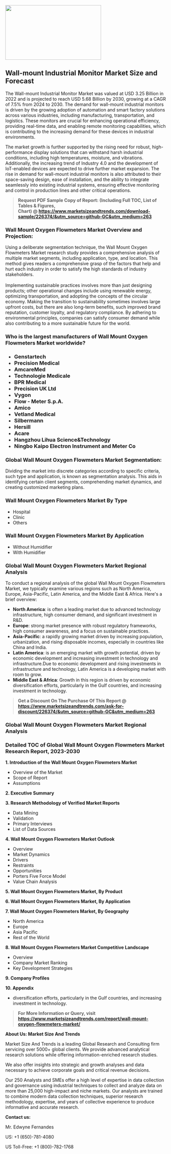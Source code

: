 <p><img class="alignnone size-medium wp-image-20088" src="https://ffe5etoiles.com/wp-content/uploads/2024/12/MST1-300x171.png" alt="" width="300" height="171" /></p><h2>Wall-mount Industrial Monitor Market Size and Forecast</h2><p>The Wall-mount Industrial Monitor Market was valued at USD 3.25 Billion in 2022 and is projected to reach USD 5.68 Billion by 2030, growing at a CAGR of 7.5% from 2024 to 2030. The demand for wall-mount industrial monitors is driven by the growing adoption of automation and smart factory solutions across various industries, including manufacturing, transportation, and logistics. These monitors are crucial for enhancing operational efficiency, providing real-time data, and enabling remote monitoring capabilities, which is contributing to the increasing demand for these devices in industrial environments.</p><p>The market growth is further supported by the rising need for robust, high-performance display solutions that can withstand harsh industrial conditions, including high temperatures, moisture, and vibrations. Additionally, the increasing trend of Industry 4.0 and the development of IoT-enabled devices are expected to drive further market expansion. The rise in demand for wall-mount industrial monitors is also attributed to their space-saving design, ease of installation, and the ability to integrate seamlessly into existing industrial systems, ensuring effective monitoring and control in production lines and other critical operations.</p></p><blockquote id="" class=""><strong>Request PDF Sample Copy of Report: (Including Full TOC, List of Tables &amp; Figures, Chart)&nbsp;@&nbsp;<strong><a href="https://www.marketsizeandtrends.com/download-sample/226374/&utm_source=github-GC&utm_medium=263" target="_blank">https://www.marketsizeandtrends.com/download-sample/226374/&utm_source=github-GC&utm_medium=263</a></strong></strong></blockquote><h3 id="" class="">Wall Mount Oxygen Flowmeters Market&nbsp;Overview and Projection:</h3><p id="" class="">Using a deliberate segmentation technique, the Wall Mount Oxygen Flowmeters Market research study provides a comprehensive analysis of multiple market segments, including application, type, and location. This method gives readers a comprehensive grasp of the factors that help and hurt each industry in order to satisfy the high standards of industry stakeholders. <br /> <br />Implementing sustainable practices involves more than just designing products; other operational changes include using renewable energy, optimizing transportation, and adopting the concepts of the circular economy. Making the transition to sustainability sometimes involves large upfront costs, but there are also long-term benefits, such improved brand reputation, customer loyalty, and regulatory compliance. By adhering to environmental principles, companies can satisfy consumer demand while also contributing to a more sustainable future for the world.</p><h3 id="" class="">Who is the largest manufacturers of&nbsp;Wall Mount Oxygen Flowmeters Market worldwide?</h3><h3 class=""><p><ul><li>Genstartech </li><li> Precision Medical </li><li> AmcareMed </li><li> Technologie Medicale </li><li> BPR Medical </li><li> Precision UK Ltd </li><li> Vygon </li><li> Flow - Meter S.p.A. </li><li> Amico </li><li> Vetland Medical </li><li> Silbermann </li><li> Hersill </li><li> Acare </li><li> Hangzhou Lihua Science&Technology </li><li> Ningbo Kaipo Electron Instrument and Meter Co</li></ul></p></h3><h3 id="" class="">Global&nbsp;Wall Mount Oxygen Flowmeters Market Segmentation:</h3><p id="" class="">Dividing the market into discrete categories according to specific criteria, such type and application, is known as segmentation analysis. This aids in identifying certain client segments, comprehending market dynamics, and creating customized marketing plans.</p><h3 id="" class="">Wall Mount Oxygen Flowmeters Market&nbsp;By Type</h3><p><p><ul><li>Hospital</li><li> Clinic</li><li> Others</p></li></ul></p></p><h3 id="" class="">Wall Mount Oxygen Flowmeters Market&nbsp;By Application</h3><p class=""><p><ul><li>Without Humidifier</li><li> With Humidifier</li></ul></p></p><h3 id="" class="">Global Wall Mount Oxygen Flowmeters Market Regional Analysis</h3><p id="" class="">To conduct a regional analysis of the global Wall Mount Oxygen Flowmeters Market, we typically examine various regions such as North America, Europe, Asia-Pacific, Latin America, and the Middle East &amp; Africa. Here's a brief overview:</p><ul><li><strong>North America</strong>: is often a leading market due to advanced technology infrastructure, high consumer demand, and significant investment in R&amp;D.</li><li><strong>Europe</strong>: strong market presence with robust regulatory frameworks, high consumer awareness, and a focus on sustainable practices.</li><li><strong>Asia-Pacific</strong>: a rapidly growing market driven by increasing population, urbanization, and rising disposable incomes, especially in countries like China and India.</li><li><strong>Latin America</strong>: is an emerging market with growth potential, driven by economic development and increasing investment in technology and infrastructure.Due to economic development and rising investments in infrastructure and technology, Latin America is a developing market with room to grow.</li><li><strong>Middle East &amp; Africa</strong>: Growth in this region is driven by economic diversification efforts, particularly in the Gulf countries, and increasing investment in technology.</li></ul><blockquote id="" class=""><strong>Get a Discount On The Purchase Of This Report @ <strong><a href="https://www.marketsizeandtrends.com/ask-for-discount/226374/&utm_source=github-GC&utm_medium=263" target="_blank">https://www.marketsizeandtrends.com/ask-for-discount/226374/&utm_source=github-GC&utm_medium=263</a></strong></strong></blockquote><h3 id="" class="">Global Wall Mount Oxygen Flowmeters Market Regional Analysis</h3><h3 id="" class="">Detailed TOC of Global Wall Mount Oxygen Flowmeters Market Research Report, 2023-2030</h3><p id="" class=""><strong>1. Introduction of the Wall Mount Oxygen Flowmeters Market</strong></p><ul><li>Overview of the Market</li><li>Scope of Report</li><li>Assumptions</li></ul><p id="" class=""><strong>2. Executive Summary</strong></p><p id="" class=""><strong>3. Research Methodology of Verified Market Reports</strong></p><ul><li>Data Mining</li><li>Validation</li><li>Primary Interviews</li><li>List of Data Sources</li></ul><p id="" class=""><strong>4. Wall Mount Oxygen Flowmeters Market Outlook</strong></p><ul><li>Overview</li><li>Market Dynamics</li><li>Drivers</li><li>Restraints</li><li>Opportunities</li><li>Porters Five Force Model</li><li>Value Chain Analysis</li></ul><p id="" class=""><strong>5. Wall Mount Oxygen Flowmeters Market, By Product</strong></p><p id="" class=""><strong>6. Wall Mount Oxygen Flowmeters Market, By Application</strong></p><p id="" class=""><strong>7. Wall Mount Oxygen Flowmeters Market, By Geography</strong></p><ul><li>North America</li><li>Europe</li><li>Asia Pacific</li><li>Rest of the World</li></ul><p id="" class=""><strong>8. Wall Mount Oxygen Flowmeters Market Competitive Landscape</strong></p><ul><li>Overview</li><li>Company Market Ranking</li><li>Key Development Strategies</li></ul><p id="" class=""><strong>9. Company Profiles</strong></p><p id="" class=""><strong>10. Appendix</strong></p><ul><li>diversification efforts, particularly in the Gulf countries, and increasing investment in technology.</li></ul><blockquote id="" class=""><strong>For More Information or Query, visit <strong><strong><a href="https://www.marketsizeandtrends.com/report/wall-mount-oxygen-flowmeters-market/" target="_blank">https://www.marketsizeandtrends.com/report/wall-mount-oxygen-flowmeters-market/</a></strong></strong></strong></blockquote><p id="" class=""><strong>About Us: Market Size And Trends</strong></p><p id="" class="">Market Size And Trends is a leading Global Research and Consulting firm servicing over 5000+ global clients. We provide advanced analytical research solutions while offering information-enriched research studies.</p><p id="" class="">We also offer insights into strategic and growth analyses and data necessary to achieve corporate goals and critical revenue decisions.</p><p id="" class="">Our 250 Analysts and SMEs offer a high level of expertise in data collection and governance using industrial techniques to collect and analyze data on more than 25,000 high-impact and niche markets. Our analysts are trained to combine modern data collection techniques, superior research methodology, expertise, and years of collective experience to produce informative and accurate research.</p><p id="" class=""><strong>Contact us:</strong></p><p id="" class="">Mr. Edwyne Fernandes</p><p id="" class="">US: +1 (650)-781-4080</p><p id="" class="">US Toll-Free: +1 (800)-782-1768</p>
